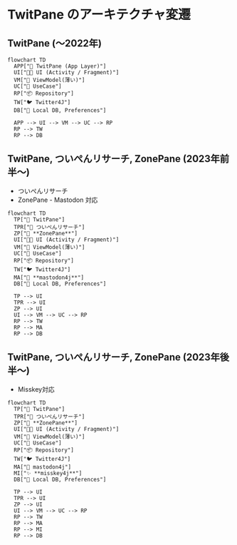 # TwitPane のアーキテクチャ変遷

## TwitPane (〜2022年)

```mermaid
flowchart TD
  APP["📱 TwitPane (App Layer)"]
  UI["🧑‍💻 UI (Activity / Fragment)"]
  VM["🧠 ViewModel(薄い)"]
  UC["🧭 UseCase"]
  RP["📦 Repository"]
  TW["🐦 Twitter4J"]
  DB["💾 Local DB, Preferences"]

  APP --> UI --> VM --> UC --> RP
  RP --> TW
  RP --> DB
```

## TwitPane, ついぺんリサーチ, ZonePane (2023年前半〜)
- ついぺんリサーチ
- ZonePane - Mastodon 対応

```mermaid
flowchart TD
  TP["📱 TwitPane"]
  TPR["📱 ついぺんリサーチ"]
  ZP["📱 **ZonePane**"]
  UI["🧑‍💻 UI (Activity / Fragment)"]
  VM["🧠 ViewModel(薄い)"]
  UC["🧭 UseCase"]
  RP["📦 Repository"]
  TW["🐦 Twitter4J"]
  MA["🐘 **mastodon4j**"]
  DB["💾 Local DB, Preferences"]

  TP --> UI
  TPR --> UI
  ZP --> UI
  UI --> VM --> UC --> RP
  RP --> TW
  RP --> MA
  RP --> DB

```

## TwitPane, ついぺんリサーチ, ZonePane (2023年後半〜)
- Misskey対応

```mermaid
flowchart TD
  TP["📱 TwitPane"]
  TPR["📱 ついぺんリサーチ"]
  ZP["📱 **ZonePane**"]
  UI["🧑‍💻 UI (Activity / Fragment)"]
  VM["🧠 ViewModel(薄い)"]
  UC["🧭 UseCase"]
  RP["📦 Repository"]
  TW["🐦 Twitter4J"]
  MA["🐘 mastodon4j"]
  MI["✨ **misskey4j**"]
  DB["💾 Local DB, Preferences"]

  TP --> UI
  TPR --> UI
  ZP --> UI
  UI --> VM --> UC --> RP
  RP --> TW
  RP --> MA
  RP --> MI
  RP --> DB
```


